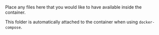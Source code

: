 Place any files here that you would like to have available inside the container.

This folder is automatically attached to the container when using `docker-compose`.
